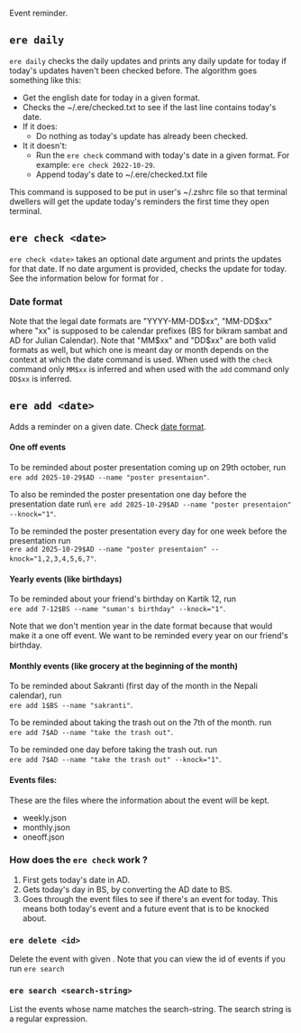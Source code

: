 Event reminder.

## `ere daily`

`ere daily` checks the daily updates and prints any daily update for today if
today's updates haven't been checked before. The algorithm goes something like
this:

- Get the english date for today in a given format.
- Checks the ~/.ere/checked.txt to see if the last line contains today's date.
- If it does:
  - Do nothing as today's update has already been checked.
- It it doesn't:
  - Run the `ere check` command with today's date in a given format. For
    example: `ere check 2022-10-29`.
  - Append today's date to ~/.ere/checked.txt file

This command is supposed to be put in user's ~/.zshrc file so that terminal
dwellers will get the update today's reminders the first time they open
terminal.

## `ere check <date>`

`ere check <date>` takes an optional date argument and prints the updates for
that date. If no date argument is provided, checks the update for today. See the
information below for format for <date>.

### Date format

Note that the legal date formats are "YYYY-MM-DD$xx", "MM-DD$xx" where "xx" is
supposed to be calendar prefixes (BS for bikram sambat and AD for Julian
Calendar). Note that "MM$xx" and "DD$xx" are both valid formats as well, but
which one is meant day or month depends on the context at which the date command
is used. When used with the `check` command only `MM$xx` is inferred and when
used with the `add` command only `DD$xx` is inferred.

## `ere add <date>`

Adds a reminder on a given date. Check [date format](###date-format).

#### One off events

To be reminded about poster presentation coming up on 29th october, run\
`ere add 2025-10-29$AD --name "poster presentaion"`.

To also be reminded the poster presentation one day before the presentation date
run\ `ere add 2025-10-29$AD --name "poster presentaion" --knock="1"`.

To be reminded the poster presentation every day for one week before the
presentation run\
`ere add 2025-10-29$AD --name "poster presentaion" --knock="1,2,3,4,5,6,7"`.

#### Yearly events (like birthdays)

To be reminded about your friend's birthday on Kartik 12, run\
`ere add 7-12$BS --name "suman's birthday" --knock="1"`.

Note that we don't mention year in the date format because that would make it a
one off event. We want to be reminded every year on our friend's birthday.

#### Monthly events (like grocery at the beginning of the month)

To be reminded about Sakranti (first day of the month in the Nepali calendar),
run\
`ere add 1$BS --name "sakranti"`.

To be reminded about taking the trash out on the 7th of the month. run\
`ere add 7$AD --name "take the trash out"`.

To be reminded one day before taking the trash out. run\
`ere add 7$AD --name "take the trash out" --knock="1"`.

#### Events files:

These are the files where the information about the event will be kept.

- weekly.json
- monthly.json
- oneoff.json

### How does the `ere check` work ?

1. First gets today's date in AD.
1. Gets today's day in BS, by converting the AD date to BS.
1. Goes through the event files to see if there's an event for today. This means
   both today's event and a future event that is to be knocked about.

### `ere delete <id>`

Delete the event with given <id>. Note that you can view the id of events if you
run `ere search`

### `ere search <search-string>`

List the events whose name matches the search-string. The search string is a
regular expression.
